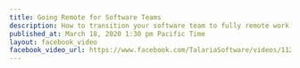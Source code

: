 ```yaml
---
title: Going Remote for Software Teams
description: How to transition your software team to fully remote work.
published_at: March 18, 2020 1:30 pm Pacific Time
layout: facebook_video
facebook_video_url: https://www.facebook.com/TalariaSoftware/videos/1121376858217220/
---
```

